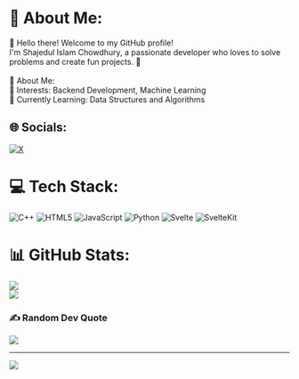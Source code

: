 # 💫 About Me:

👋 Hello there! Welcome to my GitHub profile!<br>I'm Shajedul Islam Chowdhury, a passionate developer who loves to solve problems and create fun projects. 🚀<br><br>🌟 About Me:<br>🎯 Interests: Backend Development, Machine Learning<br>🌱 Currently Learning: Data Structures and Algorithms

## 🌐 Socials:

[![X](https://img.shields.io/badge/X-black.svg?logo=X&logoColor=white)](https://x.com/@shajedulic)

# 💻 Tech Stack:

![C++](https://img.shields.io/badge/c++-%2300599C.svg?style=for-the-badge&logo=c%2B%2B&logoColor=white) ![HTML5](https://img.shields.io/badge/html5-%23E34F26.svg?style=for-the-badge&logo=html5&logoColor=white) ![JavaScript](https://img.shields.io/badge/javascript-%23323330.svg?style=for-the-badge&logo=javascript&logoColor=%23F7DF1E) ![Python](https://img.shields.io/badge/python-3670A0?style=for-the-badge&logo=python&logoColor=ffdd54) ![Svelte](https://img.shields.io/badge/svelte-%23f1413d.svg?style=for-the-badge&logo=svelte&logoColor=white) ![SvelteKit](https://img.shields.io/badge/sveltekit-%23ff3e00.svg?style=for-the-badge&logo=svelte&logoColor=white)

# 📊 GitHub Stats:

![](https://github-readme-streak-stats.herokuapp.com/?user=shajedulic&theme=dark&hide_border=true)<br/>
![](https://github-readme-stats.vercel.app/api/top-langs/?username=shajedulic&theme=dark&hide_border=true&include_all_commits=true&count_private=true&layout=compact)

### ✍️ Random Dev Quote

![](https://quotes-github-readme.vercel.app/api?type=horizontal&theme=radical)

---

[![](https://visitcount.itsvg.in/api?id=shajedulic&icon=0&color=0)](https://visitcount.itsvg.in)

<!-- Proudly created with GPRM ( https://gprm.itsvg.in ) -->
